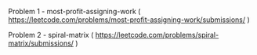 Problem 1 - most-profit-assigning-work ( https://leetcode.com/problems/most-profit-assigning-work/submissions/ )

Problem 2 - spiral-matrix ( https://leetcode.com/problems/spiral-matrix/submissions/ )